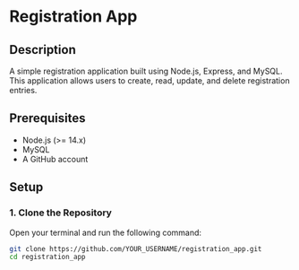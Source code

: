 # Registration App

## Description

A simple registration application built using Node.js, Express, and MySQL. This application allows users to create, read, update, and delete registration entries.

## Prerequisites

- Node.js (>= 14.x)
- MySQL
- A GitHub account

## Setup

### 1. Clone the Repository

Open your terminal and run the following command:

```bash
git clone https://github.com/YOUR_USERNAME/registration_app.git
cd registration_app

